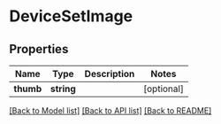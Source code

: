# DeviceSetImage

## Properties
Name | Type | Description | Notes
------------ | ------------- | ------------- | -------------
**thumb** | **string** |  | [optional] 

[[Back to Model list]](../README.md#documentation-for-models) [[Back to API list]](../README.md#documentation-for-api-endpoints) [[Back to README]](../README.md)


